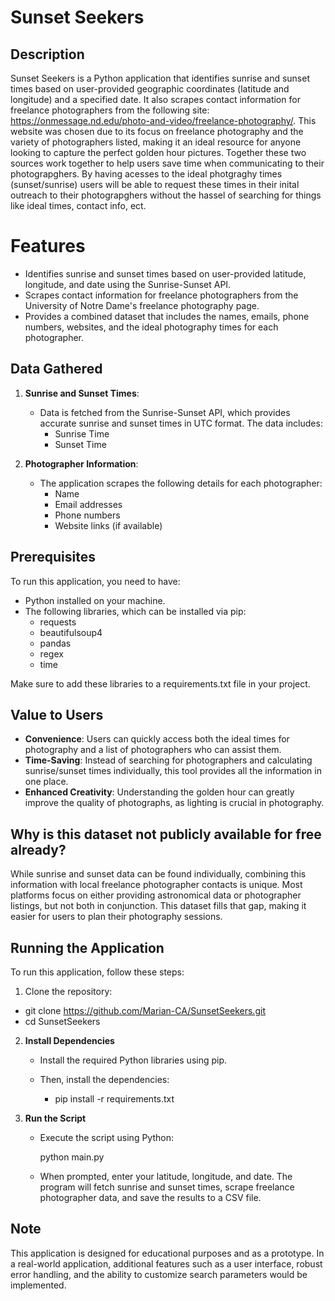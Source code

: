 # Sunset Seekers

## Description

Sunset Seekers is a Python application that identifies sunrise and sunset times based on user-provided geographic coordinates (latitude and longitude) and a specified date. It also scrapes contact information for freelance photographers from the following site: https://onmessage.nd.edu/photo-and-video/freelance-photography/. This website was chosen due to its focus on freelance photography and the variety of photographers listed, making it an ideal resource for anyone looking to capture the perfect golden hour pictures. Together these two sources work together to help users save time when communicating to their photograpghers. By having acesses to the ideal photgraghy times (sunset/sunrise) users will be able to request these times in their inital outreach to their photograpghers without the hassel of searching for things like ideal times, contact info, ect.  

# Features
- Identifies sunrise and sunset times based on user-provided latitude, longitude, and date using the Sunrise-Sunset API.
- Scrapes contact information for freelance photographers from the University of Notre Dame's freelance photography page.
- Provides a combined dataset that includes the names, emails, phone numbers, websites, and the ideal photography times for each photographer.

## Data Gathered

1. **Sunrise and Sunset Times**:
   - Data is fetched from the Sunrise-Sunset API, which provides accurate sunrise and sunset times in UTC format. The data includes:
     - Sunrise Time
     - Sunset Time

2. **Photographer Information**:
   - The application scrapes the following details for each photographer:
     - Name
     - Email addresses
     - Phone numbers
     - Website links (if available)

## Prerequisites
To run this application, you need to have:
- Python installed on your machine.
- The following libraries, which can be installed via pip:
  - requests
  - beautifulsoup4
  - pandas
  - regex
  - time

Make sure to add these libraries to a requirements.txt file in your project.

## Value to Users

- **Convenience**: Users can quickly access both the ideal times for photography and a list of photographers who can assist them.
- **Time-Saving**: Instead of searching for photographers and calculating sunrise/sunset times individually, this tool provides all the information in one place.
- **Enhanced Creativity**: Understanding the golden hour can greatly improve the quality of photographs, as lighting is crucial in photography.

## Why is this dataset not publicly available for free already?

While sunrise and sunset data can be found individually, combining this information with local freelance photographer contacts is unique. Most platforms focus on either providing astronomical data or photographer listings, but not both in conjunction. This dataset fills that gap, making it easier for users to plan their photography sessions.

## Running the Application

To run this application, follow these steps:

1. Clone the repository:
 - git clone https://github.com/Marian-CA/SunsetSeekers.git
 - cd SunsetSeekers

2. **Install Dependencies**

    - Install the required Python libraries using pip.

    - Then, install the dependencies:

        - pip install -r requirements.txt

3. **Run the Script**

    - Execute the script using Python:

        python main.py

    - When prompted, enter your latitude, longitude, and date. The program will fetch sunrise and sunset times, scrape freelance photographer data, and save the results to a CSV file.
   
## Note
This application is designed for educational purposes and as a prototype. In a real-world application, additional features such as a user interface, robust error handling, and the ability to customize search parameters would be implemented.
